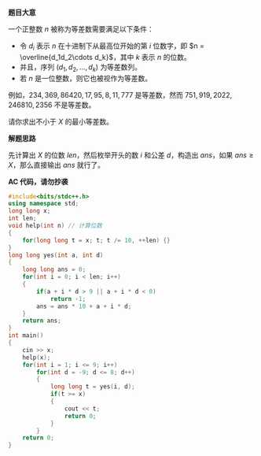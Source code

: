 **题目大意**

一个正整数 $n$ 被称为等差数需要满足以下条件：

- 令 $d_i$ 表示 $n$ 在十进制下从最高位开始的第 $i$ 位数字，即 $n = \overline{d_1d_2\cdots d_k}$，其中 $k$ 表示 $n$ 的位数。
- 并且，序列 $(d_1, d_2, \dots, d_k)$ 为等差数列。
- 若 $n$ 是一位整数，则它也被视作为等差数。

例如，$234,369,86420,17,95,8,11,777$ 是等差数，然而 $751,919,2022,246810,2356$ 不是等差数。

请你求出不小于 $X$ 的最小等差数。

**解题思路**


先计算出 $X$ 的位数 $len$，然后枚举开头的数 $i$ 和公差 $d$，构造出 $ans$，如果 $ans\ge X$，那么直接输出 $ans$ 就行了。


**AC 代码，请勿抄袭**

```cpp
#include<bits/stdc++.h>
using namespace std;
long long x;
int len;
void help(int n) // 计算位数
{
	for(long long t = x; t; t /= 10, ++len) {}
}
long long yes(int a, int d)
{
	long long ans = 0;
	for(int i = 0; i < len; i++)
	{
		if(a + i * d > 9 || a + i * d < 0)
			return -1;
		ans = ans * 10 + a + i * d;
	}
	return ans;
}
int main()
{
	cin >> x;
	help(x);
	for(int i = 1; i <= 9; i++)
		for(int d = -9; d <= 8; d++)
		{
			long long t = yes(i, d);
			if(t >= x)
			{
				cout << t;
				return 0;
			}
		}
	return 0;
}
```